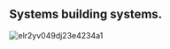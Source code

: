 Systems building systems.
----- 


![elr2yv049dj23e4234a1](https://github.com/user-attachments/assets/7bcb7944-c6b4-4ead-b4e4-6de9f5bf203d)





<!--
**vishalpalaniappan/vishalpalaniappan** is a ✨ _special_ ✨ repository because its `README.md` (this file) appears on your GitHub profile.


Here are some ideas to get you started:

- 🔭 I’m currently working on ...
- 🌱 I’m currently learning ...
- 👯 I’m looking to collaborate on ...
- 🤔 I’m looking for help with ...
- 💬 Ask me about ...
- 📫 How to reach me: ...
- 😄 Pronouns: ...
- ⚡ Fun fact: ...
-->
